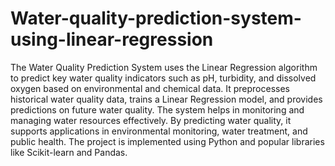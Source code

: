 # Water-quality-prediction-system-using-linear-regression 

The Water Quality Prediction System uses the Linear Regression algorithm to predict key water quality indicators such as pH, turbidity, and dissolved oxygen based on environmental and chemical data. It preprocesses historical water quality data, trains a Linear Regression model, and provides predictions on future water quality. The system helps in monitoring and managing water resources effectively. By predicting water quality, it supports applications in environmental monitoring, water treatment, and public health. The project is implemented using Python and popular libraries like Scikit-learn and Pandas.

